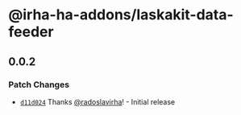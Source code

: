 # @irha-ha-addons/laskakit-data-feeder

## 0.0.2

### Patch Changes

- [`d11d024`](https://github.com/radoslavirha/ha-addons/commit/d11d0243e25477323b2ea1cac5e8a84c36d78f14) Thanks [@radoslavirha](https://github.com/radoslavirha)! - Initial release
